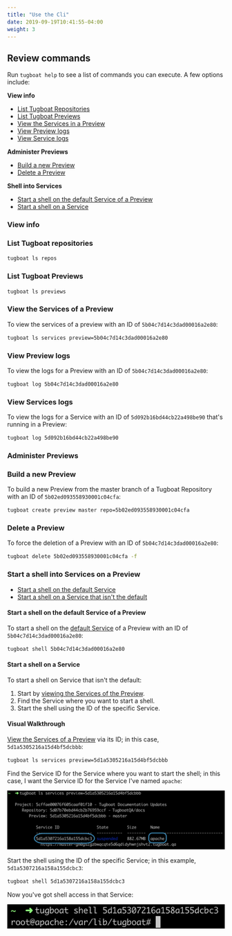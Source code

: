 ```yaml
---
title: "Use the Cli"
date: 2019-09-19T10:41:55-04:00
weight: 3
---
```


## Review commands

Run `tugboat help` to see a list of commands you can execute. A few options
include:

**View info**

- [List Tugboat Repositories](#list-tugboat-repositories)
- [List Tugboat Previews](#list-tugboat-previews)
- [View the Services in a Preview](#view-the-services-of-a-preview)
- [View Preview logs](#view-preview-logs)
- [View Service logs](#view-services-logs)

**Administer Previews**

- [Build a new Preview](#build-a-new-preview)
- [Delete a Preview](#delete-a-preview)

**Shell into Services**

- [Start a shell on the default Service of a Preview](#start-a-shell-on-the-default-service-of-a-preview)
- [Start a shell on a Service](#start-a-shell-on-a-service)

### View info

### List Tugboat repositories

```sh
tugboat ls repos
```

### List Tugboat Previews

```sh
tugboat ls previews
```

### View the Services of a Preview

To view the services of a preview with an ID of `5b04c7d14c3dad00016a2e80`:

```sh
tugboat ls services preview=5b04c7d14c3dad00016a2e80
```

### View Preview logs

To view the logs for a Preview with an ID of `5b04c7d14c3dad00016a2e80`:

```sh
tugboat log 5b04c7d14c3dad00016a2e80
```

### View Services logs

To view the logs for a Service with an ID of `5d092b16bd44cb22a498be90` that's
running in a Preview:

```sh
tugboat log 5d092b16bd44cb22a498be90
```

### Administer Previews

### Build a new Preview

To build a new Preview from the master branch of a Tugboat Repository with an ID
of `5b02ed093558930001c04cfa`:

```sh
tugboat create preview master repo=5b02ed093558930001c04cfa
```

### Delete a Preview

To force the deletion of a Preview with an ID of `5b04c7d14c3dad00016a2e80`:

```sh
tugboat delete 5b02ed093558930001c04cfa -f
```

### Start a shell into Services on a Preview

- [Start a shell on the default Service](#start-a-shell-on-the-default-service-of-a-preview)
- [Start a shell on a Service that isn't the default](#start-a-shell-on-a-service)

#### Start a shell on the default Service of a Preview

To start a shell on the
[default Service](../setting-up-services/how-to-set-up-services/index.md#define-a-default-service)
of a Preview with an ID of `5b04c7d14c3dad00016a2e80`:

```sh
tugboat shell 5b04c7d14c3dad00016a2e80
```

#### Start a shell on a Service

To start a shell on Service that isn't the default:

1. Start by
   [viewing the Services of the Preview](#view-the-services-of-a-preview).
2. Find the Service where you want to start a shell.
3. Start the shell using the ID of the specific Service.

#### Visual Walkthrough

[View the Services of a Preview](#view-the-services-of-a-preview) via its ID; in
this case, `5d1a5305216a15d4bf5dcbbb`:

```sh
tugboat ls services preview=5d1a5305216a15d4bf5dcbbb
```

Find the Service ID for the Service where you want to start the shell; in this
case, I want the Service ID for the Service I've named `apache`:

![Find the Service ID](../../_images/tugboat-cli-find-service-id.png)

Start the shell using the ID of the specific Service; in this example,
`5d1a5307216a158a155dcbc3`:

```sh
tugboat shell 5d1a5307216a158a155dcbc3
```

Now you've got shell access in that Service:

![Shell access in the Service](../../_images/tugboat-cli-shell-access-in-service.png)
